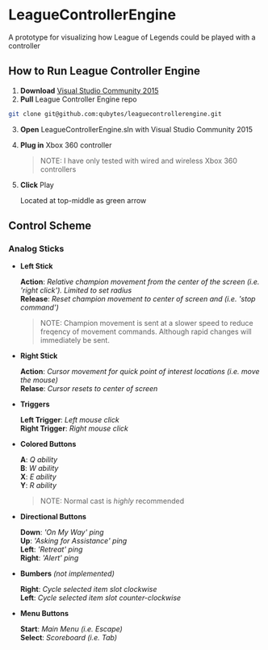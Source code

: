 # LeagueControllerEngine #

A prototype for visualizing how League of Legends could be played with a controller

## How to Run League Controller Engine ##

1. **Download** [Visual Studio Community 2015](https://www.visualstudio.com/vs/community/)
2. **Pull** League Controller Engine repo

```bash
git clone git@github.com:qubytes/leaguecontrollerengine.git
```

3. **Open** LeagueControllerEngine.sln with Visual Studio Community 2015
4. **Plug in** Xbox 360 controller

   > NOTE: I have only tested with wired and wireless Xbox 360 controllers

5. **Click** Play

   Located at top-middle as green arrow

## Control Scheme ##

### Analog Sticks ###

* **Left Stick**

  **Action**: *Relative champion movement from the center of the screen (i.e. 'right click'). Limited to set radius*  
  **Release**: *Reset champion movement to center of screen and (i.e. 'stop command')*
  > NOTE: Champion movement is sent at a slower speed to reduce freqency of movement commands. 
  >       Although rapid changes will immediately be sent.
  
* **Right Stick**

  **Action**: *Cursor movement for quick point of interest locations (i.e. move the mouse)*  
  **Relase**: *Cursor resets to center of screen*
  
* **Triggers**

  **Left Trigger**: *Left mouse click*  
  **Right Trigger**: *Right mouse click*
  
* **Colored Buttons**

  **A**: *Q ability*  
  **B**: *W ability*  
  **X**: *E ability*  
  **Y**: *R ability*  
  > NOTE: Normal cast is *highly* recommended
  
* **Directional Buttons**

  **Down**: *'On My Way' ping*  
  **Up**: *'Asking for Assistance' ping*  
  **Left**: *'Retreat' ping*  
  **Right**: *'Alert' ping*  
  
* **Bumbers** *(not implemented)*

  **Right**: *Cycle selected item slot clockwise*  
  **Left**: *Cycle selected item slot counter-clockwise*
  
* **Menu Buttons**

  **Start**: *Main Menu (i.e. Escape)*  
  **Select**: *Scoreboard (i.e. Tab)*
